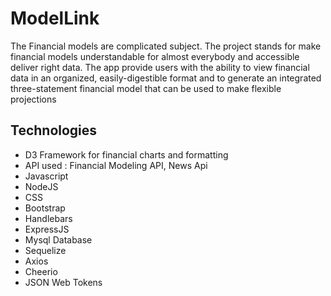 # ModelLink


The Financial models are complicated subject. The project stands for make financial models understandable for almost everybody and accessible deliver right data. The app provide users with the ability to view financial data in an organized, easily-digestible format and to generate an integrated three-statement financial model that can be used to make flexible projections



## Technologies 
* D3 Framework for financial charts and formatting
* API used : Financial Modeling API, News Api
* Javascript
* NodeJS
* CSS
* Bootstrap
* Handlebars
* ExpressJS
* Mysql Database
* Sequelize
* Axios
* Cheerio
* JSON Web Tokens

